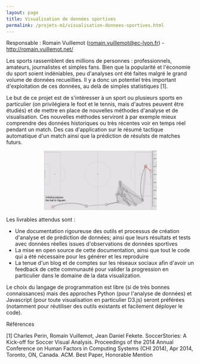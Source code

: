```yaml
---
layout: page
title: Visualisation de données sportives
permalink: /projets-m1/visualisation-donnees-sportives.html
---
```


Responsable : Romain Vuillemot (<a href="mailto:romain.vuillemot@ec-lyon.fr">romain.vuillemot@ec-lyon.fr</a>) - <a href="http://romain.vuillemot.net/">http://romain.vuillemot.net/</a>

Les sports rassemblent des millions de personnes : professionnels, amateurs, journalistes et simples fans. Bien que la popularité et l'économie du sport soient indéniables, peu d'analyses ont été faites malgré le grand volume de données recueillies. Il y a donc un potentiel très important d'exploitation de ces données, au delà de simples statistiques [1].

Le but de ce projet est de s'intéresser à un sport ou plusieurs sports en particulier (on privilégiera le foot et le tennis, mais d'autres peuvent être étudiés) et de mettre en place de nouvelles méthodes d'analyse et de visualisation. Ces nouvelles méthodes serviront à par exemple mieux comprendre des données historiques ou très récentes voir en temps réel pendant un match. Des cas d'application sur le résumé tactique automatique d'un match ainsi que la prédiction de résulsts de matches futurs.

<p style="text-align: center">
	<img src="visualisation-donnees-sportives.gif" style="width: 60%;">
</p>

Les livrables attendus sont :

- Une documentation rigoureuse des outils et processus de création d'analyse et de prédiction de données; ainsi que leurs résultats et tests avec données réelles issues d'observations de données sportives
- La mise en open source de cette documentation, ainsi que tout le code qui a été nécessaire pour les générer et les reproduire
- La tenue d'un blog et de comptes sur les réseaux sociaux afin d'avoir un feedback de cette communauté pour valider la progression en particulier dans le domaine de la data visualization.

Le choix du langage de programmation est libre (si de très bonnes connaissances) mais des approches Python (pour l'analyse de données) et Javascript (pour toute visualisation en particulier D3.js) seront préférées (notamment pour réutiliser des outils existants et facilement déployer le code).

Références

[1] Charles Perin, Romain Vuillemot, Jean Daniel Fekete. SoccerStories: A Kick-off for Soccer Visual Analysis. Proceedings of the 2014 Annual Conference on Human Factors in Computing Systems (CHI 2014), Apr 2014, Toronto, ON, Canada. ACM. Best Paper, Honorable Mention
